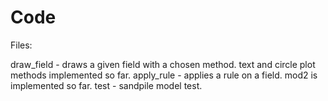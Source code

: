 # Code

Files:

draw_field - draws a given field with a chosen method. text and circle plot methods implemented so far.
apply_rule - applies a rule on a field. mod2 is implemented so far.
test - sandpile model test.
